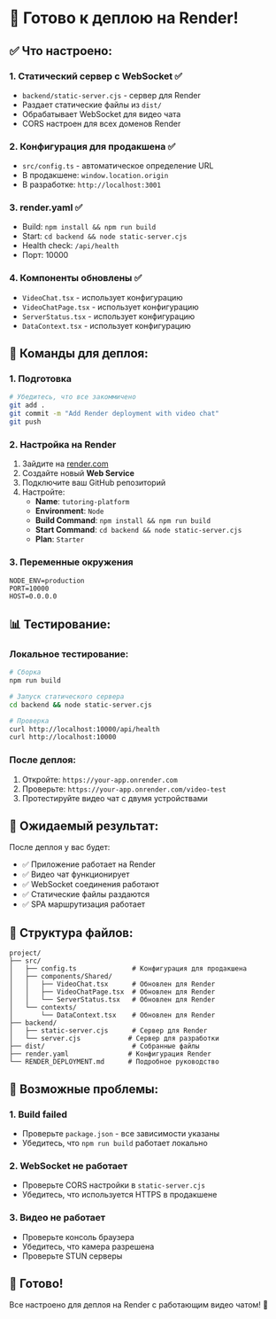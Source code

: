 # 🎉 Готово к деплою на Render!

## ✅ Что настроено:

### 1. **Статический сервер с WebSocket** ✅
- `backend/static-server.cjs` - сервер для Render
- Раздает статические файлы из `dist/`
- Обрабатывает WebSocket для видео чата
- CORS настроен для всех доменов Render

### 2. **Конфигурация для продакшена** ✅
- `src/config.ts` - автоматическое определение URL
- В продакшене: `window.location.origin`
- В разработке: `http://localhost:3001`

### 3. **render.yaml** ✅
- Build: `npm install && npm run build`
- Start: `cd backend && node static-server.cjs`
- Health check: `/api/health`
- Порт: 10000

### 4. **Компоненты обновлены** ✅
- `VideoChat.tsx` - использует конфигурацию
- `VideoChatPage.tsx` - использует конфигурацию
- `ServerStatus.tsx` - использует конфигурацию
- `DataContext.tsx` - использует конфигурацию

## 🚀 Команды для деплоя:

### 1. Подготовка
```bash
# Убедитесь, что все закоммичено
git add .
git commit -m "Add Render deployment with video chat"
git push
```

### 2. Настройка на Render
1. Зайдите на [render.com](https://render.com)
2. Создайте новый **Web Service**
3. Подключите ваш GitHub репозиторий
4. Настройте:
   - **Name**: `tutoring-platform`
   - **Environment**: `Node`
   - **Build Command**: `npm install && npm run build`
   - **Start Command**: `cd backend && node static-server.cjs`
   - **Plan**: `Starter`

### 3. Переменные окружения
```
NODE_ENV=production
PORT=10000
HOST=0.0.0.0
```

## 📊 Тестирование:

### Локальное тестирование:
```bash
# Сборка
npm run build

# Запуск статического сервера
cd backend && node static-server.cjs

# Проверка
curl http://localhost:10000/api/health
curl http://localhost:10000
```

### После деплоя:
1. Откройте: `https://your-app.onrender.com`
2. Проверьте: `https://your-app.onrender.com/video-test`
3. Протестируйте видео чат с двумя устройствами

## 🎯 Ожидаемый результат:

После деплоя у вас будет:
- ✅ Приложение работает на Render
- ✅ Видео чат функционирует
- ✅ WebSocket соединения работают
- ✅ Статические файлы раздаются
- ✅ SPA маршрутизация работает

## 📝 Структура файлов:

```
project/
├── src/
│   ├── config.ts              # Конфигурация для продакшена
│   ├── components/Shared/
│   │   ├── VideoChat.tsx      # Обновлен для Render
│   │   ├── VideoChatPage.tsx  # Обновлен для Render
│   │   └── ServerStatus.tsx   # Обновлен для Render
│   └── contexts/
│       └── DataContext.tsx    # Обновлен для Render
├── backend/
│   ├── static-server.cjs      # Сервер для Render
│   └── server.cjs            # Сервер для разработки
├── dist/                      # Собранные файлы
├── render.yaml               # Конфигурация Render
└── RENDER_DEPLOYMENT.md      # Подробное руководство
```

## 🔧 Возможные проблемы:

### 1. Build failed
- Проверьте `package.json` - все зависимости указаны
- Убедитесь, что `npm run build` работает локально

### 2. WebSocket не работает
- Проверьте CORS настройки в `static-server.cjs`
- Убедитесь, что используется HTTPS в продакшене

### 3. Видео не работает
- Проверьте консоль браузера
- Убедитесь, что камера разрешена
- Проверьте STUN серверы

## 🎉 Готово!

Все настроено для деплоя на Render с работающим видео чатом! 🚀 